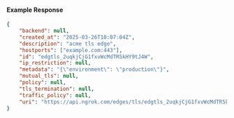 <!-- Code generated for API Clients. DO NOT EDIT. -->

#### Example Response

```json
{
	"backend": null,
	"created_at": "2025-03-26T10:07:04Z",
	"description": "acme tls edge",
	"hostports": ["example.com:443"],
	"id": "edgtls_2uqkjCjG1fxvWcMdTR5kHY9tJ4W",
	"ip_restriction": null,
	"metadata": "{\"environment\": \"production\"}",
	"mutual_tls": null,
	"policy": null,
	"tls_termination": null,
	"traffic_policy": null,
	"uri": "https://api.ngrok.com/edges/tls/edgtls_2uqkjCjG1fxvWcMdTR5kHY9tJ4W"
}
```
